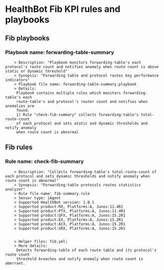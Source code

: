 # HealthBot Fib KPI rules and playbooks

## Fib playbooks
### Playbook name: forwarding-table-summary 
		> Description: "Playbook monitors forwarding-table's each protocol's route count and notifies anomaly when route count is above static or dynamic threshold"
		> Synopsis: "Forwarding table and protocol routes key performance indicators"
		> Playbook file name: forwarding-table-summary.playbook
		> Details:
		 Playbook contains multiple rules which monitors forwarding-table's each
		 route-table's and protocol's router count and notifies when anomalies are
		 found.
		 1) Rule "check-fib-summary" collects forwarding-table's total-route-count
		 of each protocol and sets atatic and dynamic thresholds and notify anomaly
		 when route count is abnormal

## Fib rules

### Rule name: check-fib-summary 
		> Description: "Collects forwarding-table's total-route-count of each protocol and sets dynamic thresholds and notify anomaly when route count is abnormal"
		> Synopsis: "Forwarding-table protocols routes statistics analyzer"
		> Rule file name: fib-summary.rule
		> Sensor type: iAgent 
		> Supported HealthBot version: 1.0.1
		> Supported product:MX, Platforms:A, Junos:11.4R1
		> Supported product:PTX, Platforms:A, Junos:11.4R1
		> Supported product:QFX, Platforms:A, Junos:15.2R1
		> Supported product:EX, Platforms:A, Junos:15.2R1
		> Supported product:ACX, Platforms:A, Junos:15.2R1
		> Supported product:SRX, Platforms:A, Junos:15.2R1


		> Helper files: fib.yml;
		> More details:
		 Detects forwarding-table of each route table and its protocol's route count
		 threshold breaches and notify anomaly when route count is aberrant.
